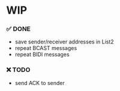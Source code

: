 # WIP

### :white_check_mark: DONE
- save sender/receiver addresses in List2<br/>
- repeat BCAST messages<br/>
- repeat BIDI messages<br/>

### :x: TODO
- send ACK to sender <br/>
